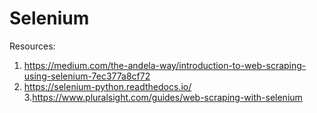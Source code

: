 # Selenium


Resources:

1. https://medium.com/the-andela-way/introduction-to-web-scraping-using-selenium-7ec377a8cf72
2. https://selenium-python.readthedocs.io/
3.https://www.pluralsight.com/guides/web-scraping-with-selenium
